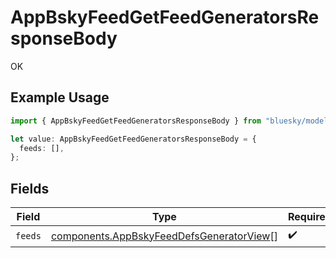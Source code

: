 # AppBskyFeedGetFeedGeneratorsResponseBody

OK

## Example Usage

```typescript
import { AppBskyFeedGetFeedGeneratorsResponseBody } from "bluesky/models/operations";

let value: AppBskyFeedGetFeedGeneratorsResponseBody = {
  feeds: [],
};
```

## Fields

| Field                                                                                                | Type                                                                                                 | Required                                                                                             | Description                                                                                          |
| ---------------------------------------------------------------------------------------------------- | ---------------------------------------------------------------------------------------------------- | ---------------------------------------------------------------------------------------------------- | ---------------------------------------------------------------------------------------------------- |
| `feeds`                                                                                              | [components.AppBskyFeedDefsGeneratorView](../../models/components/appbskyfeeddefsgeneratorview.md)[] | :heavy_check_mark:                                                                                   | N/A                                                                                                  |